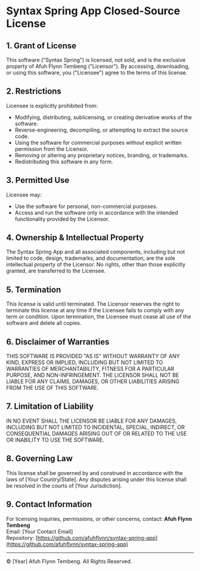 # Syntax Spring App Closed-Source License

## 1. Grant of License

This software ("Syntax Spring") is licensed, not sold, and is the exclusive property of Afuh Flynn Tembeng ("Licensor"). By accessing, downloading, or using this software, you ("Licensee") agree to the terms of this license.

## 2. Restrictions

Licensee is explicitly prohibited from:
- Modifying, distributing, sublicensing, or creating derivative works of the software.
- Reverse-engineering, decompiling, or attempting to extract the source code.
- Using the software for commercial purposes without explicit written permission from the Licensor.
- Removing or altering any proprietary notices, branding, or trademarks.
- Redistributing this software in any form.

## 3. Permitted Use

Licensee may:
- Use the software for personal, non-commercial purposes.
- Access and run the software only in accordance with the intended functionality provided by the Licensor.

## 4. Ownership & Intellectual Property

The Syntax Spring App and all associated components, including but not limited to code, design, trademarks, and documentation, are the sole intellectual property of the Licensor. No rights, other than those explicitly granted, are transferred to the Licensee.

## 5. Termination

This license is valid until terminated. The Licensor reserves the right to terminate this license at any time if the Licensee fails to comply with any term or condition. Upon termination, the Licensee must cease all use of the software and delete all copies.

## 6. Disclaimer of Warranties

THIS SOFTWARE IS PROVIDED "AS IS" WITHOUT WARRANTY OF ANY KIND, EXPRESS OR IMPLIED, INCLUDING BUT NOT LIMITED TO WARRANTIES OF MERCHANTABILITY, FITNESS FOR A PARTICULAR PURPOSE, AND NON-INFRINGEMENT. THE LICENSOR SHALL NOT BE LIABLE FOR ANY CLAIMS, DAMAGES, OR OTHER LIABILITIES ARISING FROM THE USE OF THIS SOFTWARE.

## 7. Limitation of Liability

IN NO EVENT SHALL THE LICENSOR BE LIABLE FOR ANY DAMAGES, INCLUDING BUT NOT LIMITED TO INCIDENTAL, SPECIAL, INDIRECT, OR CONSEQUENTIAL DAMAGES ARISING OUT OF OR RELATED TO THE USE OR INABILITY TO USE THE SOFTWARE.

## 8. Governing Law

This license shall be governed by and construed in accordance with the laws of [Your Country/State]. Any disputes arising under this license shall be resolved in the courts of [Your Jurisdiction].

## 9. Contact Information

For licensing inquiries, permissions, or other concerns, contact:
**Afuh Flynn Tembeng**  
Email: [Your Contact Email]  
Repository: [https://github.com/afuhflynn/syntax-spring-app](https://github.com/afuhflynn/syntax-spring-app)

---

© [Year] Afuh Flynn Tembeng. All Rights Reserved.
